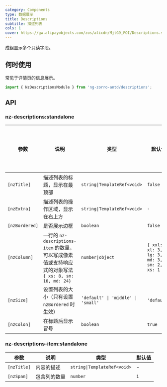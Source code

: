 ```yaml
---
category: Components
type: 数据展示
title: Descriptions
subtitle: 描述列表
cols: 1
cover: https://gw.alipayobjects.com/zos/alicdn/MjtG9_FOI/Descriptions.svg
---
```


成组显示多个只读字段。

## 何时使用

常见于详情页的信息展示。

```ts
import { NzDescriptionsModule } from 'ng-zorro-antd/descriptions';
```

## API

### nz-descriptions:standalone

| 参数           | 说明                                                                                                  | 类型                               | 默认值                                          | 支持全局配置 |
| -------------- | ----------------------------------------------------------------------------------------------------- | ---------------------------------- | ----------------------------------------------- | ------------ |
| `[nzTitle]`    | 描述列表的标题，显示在最顶部                                                                          | `string\|TemplateRef<void>`        | `false`                                         |
| `[nzExtra]`    | 描述列表的操作区域，显示在右上方                                                                      | `string\|TemplateRef<void>`        | `-`                                             |
| `[nzBordered]` | 是否展示边框                                                                                          | `boolean`                          | `false`                                         | ✅           |
| `[nzColumn]`   | 一行的 `nz-descriptions-item` 的数量，可以写成像素值或支持响应式的对象写法 `{ xs: 8, sm: 16, md: 24}` | `number\|object`                   | `{ xxl: 3, xl: 3, lg: 3, md: 3, sm: 2, xs: 1 }` | ✅           |
| `[nzSize]`     | 设置列表的大小（只有设置 `nzBordered` 时生效）                                                        | `'default' \| 'middle' \| 'small'` | `'default'`                                     | ✅           |
| `[nzColon]`    | 在标题后显示冒号                                                                                      | `boolean`                          | `true`                                          | ✅           |

### nz-descriptions-item:standalone

| 参数        | 说明         | 类型                        | 默认值 |
| ----------- | ------------ | --------------------------- | ------ |
| `[nzTitle]` | 内容的描述   | `string\|TemplateRef<void>` | -      |
| `[nzSpan]`  | 包含列的数量 | `number`                    | `1`    |
